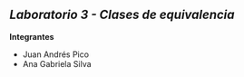 ## *Laboratorio 3 - Clases de equivalencia*

**Integrantes**
- Juan Andrés Pico 
- Ana Gabriela Silva



